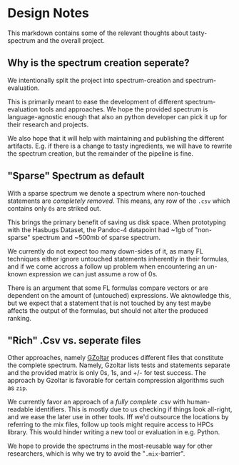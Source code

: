 # Design Notes 

This markdown contains some of the relevant thoughts about tasty-spectrum and the overall project. 

## Why is the spectrum creation seperate?

We intentionally split the project into spectrum-creation and spectrum-evaluation. 

This is primarily meant to ease the development of different spectrum-evaluation tools and approaches. 
We hope the provided spectrum is language-agnostic enough that also an python developer can pick it up for their research and projects.

We also hope that it will help with maintaining and publishing the different artifacts. 
E.g. if there is a change to tasty ingredients, we will have to rewrite the spectrum creation, but the remainder of the pipeline is fine. 

## "Sparse" Spectrum as default

With a sparse spectrum we denote a spectrum where non-touched statements are *completely removed*. 
This means, any row of the `.csv` which contains only `0s` are striked out. 

This brings the primary benefit of saving us disk space. 
When prototyping with the Hasbugs Dataset, the Pandoc-4 datapoint had ~1gb of "non-sparse" spectrum and ~500mb of sparse spectrum. 

We currently do not expect too many down-sides of it, as many FL techniques either ignore untouched statements inherently in their formulas, 
and if we come accross a follow up problem when encountering an un-known expression we can just assume a row of 0s. 

There is an argument that some FL formulas compare vectors or are dependent on the amount of (untouched) expressions. 
We aknowledge this, but we expect that a statement that is not touched by any test maybe affects the output of the formulas, but should not alter the produced ranking. 

## "Rich" .Csv vs. seperate files

Other approaches, namely [GZoltar](https://github.com/GZoltar/gzoltar) produces different files that constitute the complete spectrum. 
Namely, Gzoltar lists tests and statements separate and the provided matrix is only 0s, 1s, and +/- for test success. 
The approach by Gzoltar is favorable for certain compression algorithms such as `zip`.

We currently favor an approach of a *fully complete* .csv with human-readable identifiers. 
This is mostly due to us checking if things look all-right, and we ease the later use in other tools. 
Iff we'd outsource the locations by referring to the mix files, follow up tools might require access to HPCs library. 
This would hinder writing a new tool or evaluation in e.g. Python. 

We hope to provide the spectrums in the most-reusable way for other researchers, which is why we try to avoid the "`.mix`-barrier". 